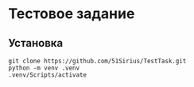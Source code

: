# Тестовое задание
## Установка
```
git clone https://github.com/51Sirius/TestTask.git
python -m venv .venv
.venv/Scripts/activate

```